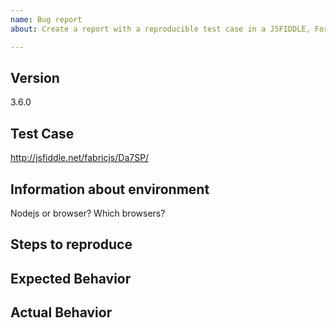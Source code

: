 ```yaml
---
name: Bug report
about: Create a report with a reproducible test case in a JSFIDDLE, For anything else that is not a bug with a reproducible test case use the github DISCUSSIONS feature. Anything different than a bug report will be closed automatically.

---
```

<!-- ISSUES THAT ARE NOT BUGS OR LACK A TEST CASE WILL BE CLOSED. -->
<!-- ISSUES THAT ARE NOT BUGS OR LACK A TEST CASE WILL BE CLOSED. -->
<!-- ISSUES THAT ARE NOT BUGS OR LACK A TEST CASE WILL BE CLOSED. -->
<!-- ISSUES THAT ARE NOT BUGS OR LACK A TEST CASE WILL BE CLOSED. -->
<!-- ISSUES THAT ARE NOT BUGS OR LACK A TEST CASE WILL BE CLOSED. -->
<!-- ISSUES THAT ARE NOT BUGS OR LACK A TEST CASE WILL BE CLOSED. -->

<!-- BUG TEMPLATE -->
## Version
3.6.0

## Test Case
http://jsfiddle.net/fabricjs/Da7SP/

## Information about environment
Nodejs or browser?
Which browsers?

## Steps to reproduce

## Expected Behavior

## Actual Behavior
